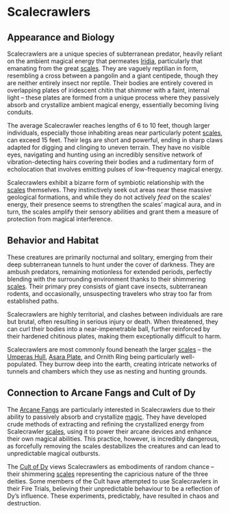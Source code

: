 # Scalecrawlers

## Appearance and Biology

Scalecrawlers are a unique species of subterranean predator, heavily reliant on the ambient magical energy that permeates [Iridia](/geography/world/iridia.md), particularly that emanating from the great [scales](/geography/landmark/scale.md). They are vaguely reptilian in form, resembling a cross between a pangolin and a giant centipede, though they are neither entirely insect nor reptile. Their bodies are entirely covered in overlapping plates of iridescent chitin that shimmer with a faint, internal light – these plates are formed from a unique process where they passively absorb and crystallize ambient magical energy, essentially becoming living conduits.

The average Scalecrawler reaches lengths of 6 to 10 feet, though larger individuals, especially those inhabiting areas near particularly potent [scales](/geography/landmark/scale.md), can exceed 15 feet. Their legs are short and powerful, ending in sharp claws adapted for digging and clinging to uneven terrain. They have no visible eyes, navigating and hunting using an incredibly sensitive network of vibration-detecting hairs covering their bodies and a rudimentary form of echolocation that involves emitting pulses of low-frequency magical energy.

Scalecrawlers exhibit a bizarre form of symbiotic relationship with the [scales](/geography/landmark/scale.md) themselves. They instinctively seek out areas near these massive geological formations, and while they do not actively *feed* on the scales' energy, their presence seems to strengthen the scales’ magical aura, and in turn, the scales amplify their sensory abilities and grant them a measure of protection from magical interference.

## Behavior and Habitat

These creatures are primarily nocturnal and solitary, emerging from their deep subterranean tunnels to hunt under the cover of darkness. They are ambush predators, remaining motionless for extended periods, perfectly blending with the surrounding environment thanks to their shimmering [scales](/geography/landmark/scale.md). Their primary prey consists of giant cave insects, subterranean rodents, and occasionally, unsuspecting travelers who stray too far from established paths.

Scalecrawlers are highly territorial, and clashes between individuals are rare but brutal, often resulting in serious injury or death. When threatened, they can curl their bodies into a near-impenetrable ball, further reinforced by their hardened chitinous plates, making them exceptionally difficult to harm.

Scalecrawlers are most commonly found beneath the larger [scales](/geography/landmark/scale.md) – the [Umperas Hull](/geography/scale/umperas-hull.md), [Asara Plate](/geography/scale/asara-plate.md), and Ornith Ring being particularly well-populated. They burrow deep into the earth, creating intricate networks of tunnels and chambers which they use as nesting and hunting grounds.

## Connection to Arcane Fangs and Cult of Dy

The [Arcane Fangs](/structure/society/factions/arcane-fangs.md) are particularly interested in Scalecrawlers due to their ability to passively absorb and crystallize [magic](/structure/mechanic/magic.md). They have developed crude methods of extracting and refining the crystallized energy from Scalecrawler [scales](/geography/landmark/scale.md), using it to power their arcane devices and enhance their own magical abilities. This practice, however, is incredibly dangerous, as forcefully removing the scales destabilizes the creatures and can lead to unpredictable magical outbursts.

The [Cult of Dy](/structure/society/factions/cult-of-dy.md) views Scalecrawlers as embodiments of random chance – their shimmering [scales](/geography/landmark/scale.md) representing the capricious nature of the three deities. Some members of the Cult have attempted to use Scalecrawlers in their Fire Trials, believing their unpredictable behaviour to be a reflection of Dy’s influence. These experiments, predictably, have resulted in chaos and destruction.
